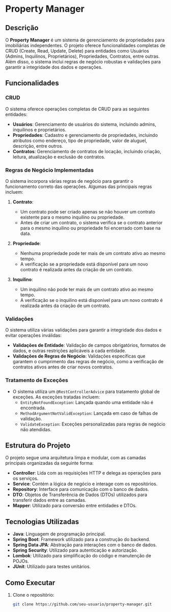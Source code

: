 # Property Manager

## Descrição

O **Property Manager** é um sistema de gerenciamento de propriedades para imobiliárias independentes. O projeto oferece funcionalidades completas de CRUD (Create, Read, Update, Delete) para entidades como Usuários (Admins, Inquilinos, Proprietários), Propriedades, Contratos, entre outras. Além disso, o sistema inclui regras de negócio robustas e validações para garantir a integridade dos dados e operações.

## Funcionalidades

### CRUD

O sistema oferece operações completas de CRUD para as seguintes entidades:

- **Usuários**: Gerenciamento de usuários do sistema, incluindo admins, inquilinos e proprietários.
- **Propriedades**: Cadastro e gerenciamento de propriedades, incluindo atributos como endereço, tipo de propriedade, valor de aluguel, descrição, entre outros.
- **Contratos**: Gerenciamento de contratos de locação, incluindo criação, leitura, atualização e exclusão de contratos.

### Regras de Negócio Implementadas

O sistema incorpora várias regras de negócio para garantir o funcionamento correto das operações. Algumas das principais regras incluem:

1. **Contrato**:
    - Um contrato pode ser criado apenas se não houver um contrato existente para o mesmo inquilino ou propriedade.
    - Antes de criar um contrato, o sistema verifica se o contrato anterior para o mesmo inquilino ou propriedade foi encerrado com base na data.

2. **Propriedade**:
    - Nenhuma propriedade pode ter mais de um contrato ativo ao mesmo tempo.
    - A verificação se a propriedade está disponível para um novo contrato é realizada antes da criação de um contrato.

3. **Inquilino**:
    - Um inquilino não pode ter mais de um contrato ativo ao mesmo tempo.
    - A verificação se o inquilino está disponível para um novo contrato é realizada antes da criação de um contrato.

### Validações

O sistema utiliza várias validações para garantir a integridade dos dados e evitar operações inválidas:

- **Validações de Entidade**: Validação de campos obrigatórios, formatos de dados, e outras restrições aplicáveis a cada entidade.
- **Validações de Regras de Negócio**: Validações específicas que garantem o cumprimento das regras de negócio, como a verificação de contratos ativos antes de criar novos contratos.

### Tratamento de Exceções

- O sistema utiliza um `@RestControllerAdvice` para tratamento global de exceções. As exceções tratadas incluem:
    - `EntityNotFoundException`: Lançada quando uma entidade não é encontrada.
    - `MethodArgumentNotValidException`: Lançada em caso de falhas de validação.
    - `ValidateException`: Exceções personalizadas para regras de negócio não atendidas.

## Estrutura do Projeto

O projeto segue uma arquitetura limpa e modular, com as camadas principais organizadas da seguinte forma:

- **Controller**: Lida com as requisições HTTP e delega as operações para os serviços.
- **Service**: Contém a lógica de negócio e interage com os repositórios.
- **Repository**: Interface para comunicação com o banco de dados.
- **DTO**: Objetos de Transferência de Dados (DTOs) utilizados para transferir dados entre as camadas.
- **Mapper**: Utilizado para conversão entre entidades e DTOs.

## Tecnologias Utilizadas

- **Java**: Linguagem de programação principal.
- **Spring Boot**: Framework utilizado para a construção do backend.
- **Spring Data JPA**: Abstração para interações com o banco de dados.
- **Spring Security**: Utilizado para autenticação e autorização.
- **Lombok**: Utilizado para simplificação do código e manutenção de POJOs.
- **JUnit**: Utilizado para testes unitários.

## Como Executar

1. Clone o repositório:
   ```bash
   git clone https://github.com/seu-usuario/property-manager.git
